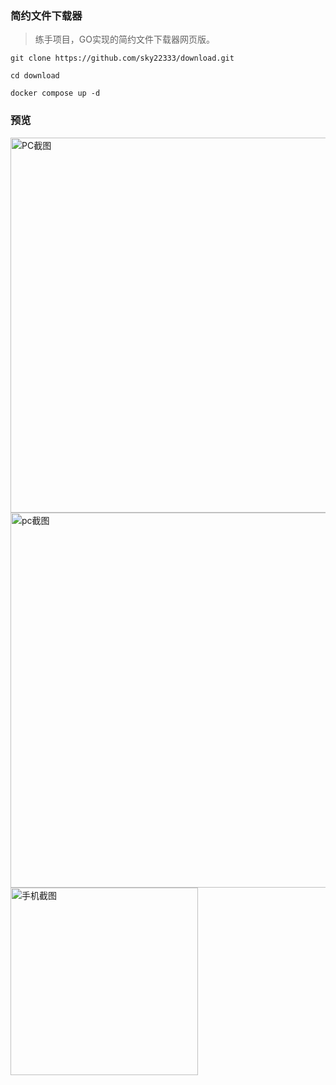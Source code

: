 ### 简约文件下载器
> 练手项目，GO实现的简约文件下载器网页版。

```
git clone https://github.com/sky22333/download.git
```

```
cd download
```
```
docker compose up -d
```


### 预览

<img src="/docs/pc1.png" alt="PC截图" width="600">
<img src="/docs/pc2.png" alt="pc截图" width="600">
<img src="/docs/333.png" alt="手机截图" width="300">
